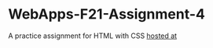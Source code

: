 # WebApps-F21-Assignment-4
A practice assignment for HTML with CSS
[hosted at](https://44-563-webapps-f21.github.io/webapps-f21-assignment-4-Karthik143073/play.html)
